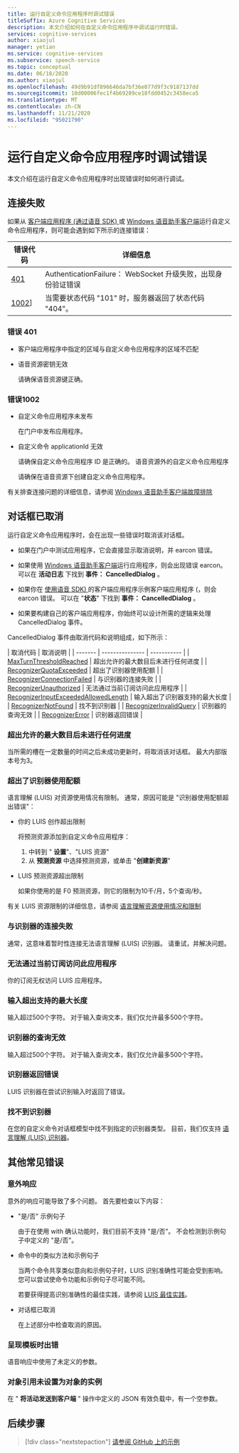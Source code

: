 ```yaml
---
title: 运行自定义命令应用程序时调试错误
titleSuffix: Azure Cognitive Services
description: 本文介绍如何在自定义命令应用程序中调试运行时错误。
services: cognitive-services
author: xiaojul
manager: yetian
ms.service: cognitive-services
ms.subservice: speech-service
ms.topic: conceptual
ms.date: 06/18/2020
ms.author: xiaojul
ms.openlocfilehash: 49d9b91df896646da7bf36e077d9f3c9187137dd
ms.sourcegitcommit: 10d00006fec1f4b69289ce18fdd0452c3458eca5
ms.translationtype: MT
ms.contentlocale: zh-CN
ms.lasthandoff: 11/21/2020
ms.locfileid: "95021790"
---
```

# <a name="debug-errors-when-running-a-custom-commands-application"></a>运行自定义命令应用程序时调试错误

本文介绍在运行自定义命令应用程序时出现错误时如何进行调试。 

## <a name="connection-failed"></a>连接失败

如果从 [客户端应用程序 (通过语音 SDK) ](./how-to-custom-commands-setup-speech-sdk.md) 或 [Windows 语音助手客户端](./how-to-custom-commands-developer-flow-test.md)运行自定义命令应用程序，则可能会遇到如下所示的连接错误：

| 错误代码 | 详细信息 |
| ------- | -------- |
| [401](#error-401) | AuthenticationFailure： WebSocket 升级失败，出现身份验证错误 |
| [1002](#error-1002)] | 当需要状态代码 "101" 时，服务器返回了状态代码 "404"。 |

### <a name="error-401"></a>错误 401
- 客户端应用程序中指定的区域与自定义命令应用程序的区域不匹配

- 语音资源密钥无效
    
    请确保语音资源键正确。

### <a name="error-1002"></a>错误1002 
- 自定义命令应用程序未发布
    
    在门户中发布应用程序。

- 自定义命令 applicationId 无效

    请确保自定义命令应用程序 ID 是正确的。
 语音资源外的自定义命令应用程序

    请确保在语音资源下创建自定义命令应用程序。

有关排查连接问题的详细信息，请参阅 [Windows 语音助手客户端故障排除](https://github.com/Azure-Samples/Cognitive-Services-Voice-Assistant/tree/master/clients/csharp-wpf#troubleshooting)


## <a name="dialog-is-canceled"></a>对话框已取消

运行自定义命令应用程序时，会在出现一些错误时取消该对话框。

- 如果在门户中测试应用程序，它会直接显示取消说明，并 earcon 错误。 

- 如果使用 [Windows 语音助手客户端](./how-to-custom-commands-developer-flow-test.md)运行应用程序，则会出现错误 earcon。 可以在 **活动日志** 下找到 **事件： CancelledDialog** 。

- 如果你在 [使用语音 SDK) ](./how-to-custom-commands-setup-speech-sdk.md)的客户端应用程序示例客户端应用程序 (，则会 earcon 错误。 可以在 "**状态**" 下找到 **事件： CancelledDialog** 。

- 如果要构建自己的客户端应用程序，你始终可以设计所需的逻辑来处理 CancelledDialog 事件。

CancelledDialog 事件由取消代码和说明组成，如下所示：

| 取消代码 | 取消说明 |
| ------- | --------------- | ----------- |
| [MaxTurnThresholdReached](#no-progress-was-made-after-the-max-number-of-turns-allowed) | 超出允许的最大数目后未进行任何进度 |
| [RecognizerQuotaExceeded](#recognizer-usage-quota-exceeded) | 超出了识别器使用配额 |
| [RecognizerConnectionFailed](#connection-to-the-recognizer-failed) | 与识别器的连接失败 |
| [RecognizerUnauthorized](#this-application-cannot-be-accessed-with-the-current-subscription) | 无法通过当前订阅访问此应用程序 |
| [RecognizerInputExceededAllowedLength](#input-exceeds-the-maximum-supported-length) | 输入超出了识别器支持的最大长度 |
| [RecognizerNotFound](#recognizer-not-found) | 找不到识别器 |
| [RecognizerInvalidQuery](#invalid-query-for-the-recognizer) | 识别器的查询无效 |
| [RecognizerError](#recognizer-return-an-error) | 识别器返回错误 |

### <a name="no-progress-was-made-after-the-max-number-of-turns-allowed"></a>超出允许的最大数目后未进行任何进度
当所需的槽在一定数量的时间之后未成功更新时，将取消该对话框。 最大内部版本号为3。

### <a name="recognizer-usage-quota-exceeded"></a>超出了识别器使用配额
语言理解 (LUIS) 对资源使用情况有限制。 通常，原因可能是 "识别器使用配额超出错误"： 
- 你的 LUIS 创作超出限制

    将预测资源添加到自定义命令应用程序： 
    1. 中转到 " **设置**"、"LUIS 资源"
    1. 从 **预测资源** 中选择预测资源，或单击 "**创建新资源**" 

- LUIS 预测资源超出限制

    如果你使用的是 F0 预测资源，则它的限制为10千/月，5个查询/秒。

有关 LUIS 资源限制的详细信息，请参阅 [语言理解资源使用情况和限制](../luis/luis-limits.md#resource-usage-and-limits)

### <a name="connection-to-the-recognizer-failed"></a>与识别器的连接失败
通常，这意味着暂时性连接无法语言理解 (LUIS) 识别器。 请重试，并解决问题。

### <a name="this-application-cannot-be-accessed-with-the-current-subscription"></a>无法通过当前订阅访问此应用程序
你的订阅无权访问 LUIS 应用程序。 

### <a name="input-exceeds-the-maximum-supported-length"></a>输入超出支持的最大长度
输入超过500个字符。 对于输入查询文本，我们仅允许最多500个字符。

### <a name="invalid-query-for-the-recognizer"></a>识别器的查询无效
输入超过500个字符。 对于输入查询文本，我们仅允许最多500个字符。

### <a name="recognizer-return-an-error"></a>识别器返回错误
LUIS 识别器在尝试识别输入时返回了错误。

### <a name="recognizer-not-found"></a>找不到识别器
在您的自定义命令对话框模型中找不到指定的识别器类型。 目前，我们仅支持 [语言理解 (LUIS) 识别器](https://www.luis.ai/)。

## <a name="other-common-errors"></a>其他常见错误
### <a name="unexpected-response"></a>意外响应
意外的响应可能导致了多个问题。 首先要检查以下内容：
- "是/否" 示例句子

    由于在使用 with 确认功能时，我们目前不支持 "是/否"。 不会检测到示例句子中定义的 "是/否"。

- 命令中的类似方法和示例句子

    当两个命令共享类似意向和示例句子时，LUIS 识别准确性可能会受到影响。 您可以尝试使命令功能和示例句子尽可能不同。

    若要获得提高识别准确性的最佳实践，请参阅 [LUIS 最佳实践](../luis/luis-concept-best-practices.md)。

- 对话框已取消
    
    在上述部分中检查取消的原因。

### <a name="error-while-rendering-the-template"></a>呈现模板时出错
语音响应中使用了未定义的参数。 

### <a name="object-reference-not-set-to-an-instance-of-an-object"></a>对象引用未设置为对象的实例
在 " **将活动发送到客户端** " 操作中定义的 JSON 有效负载中，有一个空参数。

## <a name="next-steps"></a>后续步骤

> [!div class="nextstepaction"]
> [请参阅 GitHub 上的示例](https://aka.ms/speech/cc-samples)